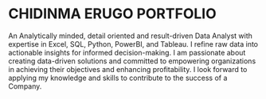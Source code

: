 # CHIDINMA ERUGO PORTFOLIO                                    
An Analytically minded, detail oriented and result-driven Data Analyst with expertise in Excel, SQL, Python, PowerBI, and Tableau. 
I refine raw data into actionable insights for informed decision-making.
I am passionate about creating data-driven solutions and committed to empowering organizations in achieving their objectives and enhancing profitability.
I look forward to applying my knowledge and skills to contribute to the success of a Company.












